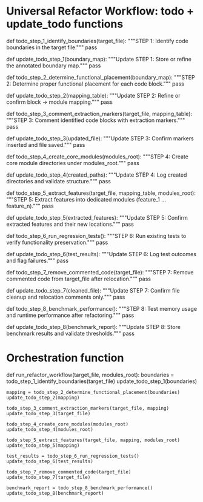 # Universal Refactor Workflow: todo + update_todo functions

def todo_step_1_identify_boundaries(target_file):
    """STEP 1: Identify code boundaries in the target file."""
    pass

def update_todo_step_1(boundary_map):
    """Update STEP 1: Store or refine the annotated boundary map."""
    pass


def todo_step_2_determine_functional_placement(boundary_map):
    """STEP 2: Determine proper functional placement for each code block."""
    pass

def update_todo_step_2(mapping_table):
    """Update STEP 2: Refine or confirm block → module mapping."""
    pass


def todo_step_3_comment_extraction_markers(target_file, mapping_table):
    """STEP 3: Comment identified code blocks with extraction markers."""
    pass

def update_todo_step_3(updated_file):
    """Update STEP 3: Confirm markers inserted and file saved."""
    pass


def todo_step_4_create_core_modules(modules_root):
    """STEP 4: Create core module directories under modules_root."""
    pass

def update_todo_step_4(created_paths):
    """Update STEP 4: Log created directories and validate structure."""
    pass


def todo_step_5_extract_features(target_file, mapping_table, modules_root):
    """STEP 5: Extract features into dedicated modules (feature_1 … feature_n)."""
    pass

def update_todo_step_5(extracted_features):
    """Update STEP 5: Confirm extracted features and their new locations."""
    pass


def todo_step_6_run_regression_tests():
    """STEP 6: Run existing tests to verify functionality preservation."""
    pass

def update_todo_step_6(test_results):
    """Update STEP 6: Log test outcomes and flag failures."""
    pass


def todo_step_7_remove_commented_code(target_file):
    """STEP 7: Remove commented code from target_file after relocation."""
    pass

def update_todo_step_7(cleaned_file):
    """Update STEP 7: Confirm file cleanup and relocation comments only."""
    pass


def todo_step_8_benchmark_performance():
    """STEP 8: Test memory usage and runtime performance after refactoring."""
    pass

def update_todo_step_8(benchmark_report):
    """Update STEP 8: Store benchmark results and validate thresholds."""
    pass


# Orchestration function
def run_refactor_workflow(target_file, modules_root):
    boundaries = todo_step_1_identify_boundaries(target_file)
    update_todo_step_1(boundaries)

    mapping = todo_step_2_determine_functional_placement(boundaries)
    update_todo_step_2(mapping)

    todo_step_3_comment_extraction_markers(target_file, mapping)
    update_todo_step_3(target_file)

    todo_step_4_create_core_modules(modules_root)
    update_todo_step_4(modules_root)

    todo_step_5_extract_features(target_file, mapping, modules_root)
    update_todo_step_5(mapping)

    test_results = todo_step_6_run_regression_tests()
    update_todo_step_6(test_results)

    todo_step_7_remove_commented_code(target_file)
    update_todo_step_7(target_file)

    benchmark_report = todo_step_8_benchmark_performance()
    update_todo_step_8(benchmark_report)
